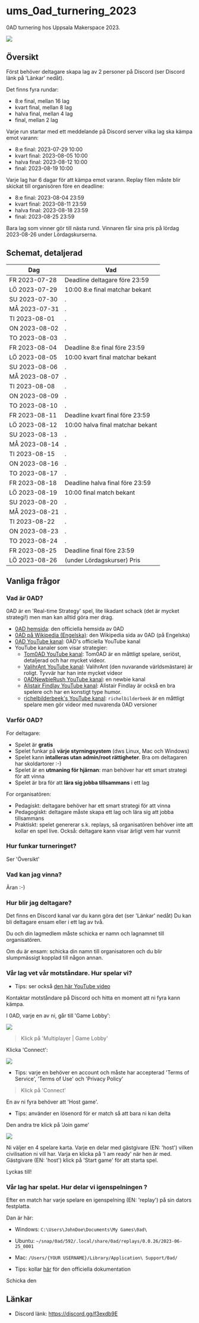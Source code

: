 # ums_0ad_turnering_2023

0AD turnering hos Uppsala Makerspace 2023.

![](pics/ums_0ad_logo_50.png)

## Översikt

Först behöver deltagare skapa lag av 2 personer på Discord 
(ser Discord länk på 'Länkar' nedåt). 

Det finns fyra rundar:

 * 8:e final, mellan 16 lag
 * kvart final, mellan 8 lag
 * halva final, mellan 4 lag
 * final, mellan 2 lag

Varje run startar med ett meddelande på Discord server
vilka lag ska kämpa emot varann:

 * 8:e final: 2023-07-29 10:00
 * kvart final: 2023-08-05 10:00
 * halva final: 2023-08-12 10:00
 * final: 2023-08-19 10:00

Varje lag har 6 dagar för att kämpa emot varann.
Replay filen måste blir skickat till organisören före en deadline:

 * 8:e final: 2023-08-04 23:59
 * kvart final: 2023-08-11 23:59
 * halva final: 2023-08-18 23:59
 * final: 2023-08-25 23:59

Bara lag som vinner gör till nästa rund.
Vinnaren får sina pris på lördag 2023-08-26 under Lördagskurserna.

## Schemat, detaljerad

Dag          |Vad
-------------|-----------------------------------
FR 2023-07-28|Deadline deltagare före 23:59 
LÖ 2023-07-29|10:00 8:e final matchar bekant
SU 2023-07-30|.
MÅ 2023-07-31|.
TI 2023-08-01|.
ON 2023-08-02|.
TO 2023-08-03|.
FR 2023-08-04|Deadline 8:e final före 23:59 
LÖ 2023-08-05|10:00 kvart final matchar bekant
SU 2023-08-06|.
MÅ 2023-08-07|.
TI 2023-08-08|.
ON 2023-08-09|.
TO 2023-08-10|.
FR 2023-08-11|Deadline kvart final före 23:59 
LÖ 2023-08-12|10:00 halva final matchar bekant
SU 2023-08-13|.
MÅ 2023-08-14|.
TI 2023-08-15|.
ON 2023-08-16|.
TO 2023-08-17|.
FR 2023-08-18|Deadline halva final före 23:59 
LÖ 2023-08-19|10:00 final match bekant
SU 2023-08-20|.
MÅ 2023-08-21|.
TI 2023-08-22|.
ON 2023-08-23|.
TO 2023-08-24|.
FR 2023-08-25|Deadline final före 23:59 
LÖ 2023-08-26|(under Lördagskurser) Pris

## Vanliga frågor

### Vad är 0AD?

0AD är en 'Real-time Strategy' spel, 
lite likadant schack (det är mycket strategi!)
men man kan alltid göra mer drag.

 * [0AD hemsida](https://play0ad.com/): den officiella hemsida av 0AD 
 * [0AD på Wikipedia (Engelska)](https://en.wikipedia.org/wiki/0_A.D._(video_game)): den Wikipedia sida av 0AD (på Engelska)
 * [0AD YouTube kanal](https://www.youtube.com/user/play0ad): 0AD's officiella YouTube kanal
 * YouTube kanaler som visar strategier:
   * [Tom0AD YouTube kanal](https://www.youtube.com/@Tom0ad): 
     Tom0AD är en måttligt spelare, seriöst, detaljerad och har mycket videor.
   * [ValihrAnt YouTube kanal](https://www.youtube.com/@ValihrAnt): 
     ValihrAnt (den nuvarande världsmästare) är roligt. Tyvvär har han inte mycket videor
   * [0ADNewbieRush YouTube kanal](https://www.youtube.com/@0ADNewbieRush): 
     en newbie kanal
   * [Alistair Findlay YouTube kanal](https://www.youtube.com/watch?v=jQMETPZGRds&list=PLtv3Tue78X0UPnWc_3bPzC58Sm0b4G2ZX): 
     Alistair Findlay är också en bra spelere och har en konstigt type humor.
   * [richelbilderbeek's YouTube kanal](https://www.youtube.com/watch?v=K_M1geCdNhQ&list=PLu8_ZyzXyRDGTXZ1fQpcCPjeeX5MjIgxP): 
     `richelbilderbeek` är en måttligt spelare men gör videor med nuvarenda 0AD versioner

### Varför 0AD?

For deltagare:

 * Spelet är **gratis**
 * Spelet funkar på **värje styrningsystem** (dws Linux, Mac och Windows)
 * Spelet kann **intalleras utan admin/root rättigheter**.
   Bra om deltagaren har skoldartorer :-)
 * Spelet är en **utmaning för hjärnan**: 
   man behöver har ett smart strategi för att vinna
 * Spelet är bra för att **lära sig jobba tillsammans** i ett lag

For organisatören:

 * Pedagiskt: deltagare behöver har ett smart strategi för att vinna
 * Pedagogiskt: deltagare måste skapa ett lag och lära sig att jobba tillsammans
 * Praktiskt: spelet genererar s.k. replays, så organisatören behöver inte att
   kollar en spel live. Också: deltagare kann visar ärligt vem har vunnit

### Hur funkar turneringet?

Ser 'Översikt'

### Vad kan jag vinna?

Äran :-)

### Hur blir jag deltagare?

Det finns en Discord kanal var du kann göra det (ser 'Länkar' nedåt)
Du kan bli deltagare ensam eller i ett lag av två.

Du och din lagmedlem måste schicka er namn och lagnamnet till organisatören.

Om du är ensam: schicka din namn till organisatoren och du blir slumpmässigt
kopplad till någon annan.

### Vår lag vet vår motståndare. Hur spelar vi?

 * Tips: ser också [den här YouTube video](https://youtu.be/cQIAz1tjRyM)

Kontaktar motståndare på Discord och hitta en moment att ni fyra kann kämpa.

I 0AD, varje en av ni, går till 'Game Lobby':

![](pics/0ad_game_lobby.png)

> Klick på 'Multiplayer | Game Lobby'

Klicka 'Connect':

![](pics/0ad_game_lobby_connect.png)

 * Tips: varje en behöver en account och måste har accepterad 
   'Terms of Service', 'Terms of Use' och 'Privacy Policy'

> Klick på 'Connect'

En av ni fyra behöver att 'Host game'.

 * Tips: använder en lösenord för er match så att bara ni kan delta

Den andra tre klick på 'Join game'

![](pics/0ad_game_lobby_host_game.png)

Ni väljer en 4 spelare karta.
Varje en delar med gästgivare (EN: 'host') vilken civilisation ni vill har.
Varja en klicka på 'I am ready' när hen är med.
Gästgivare (EN: 'host') klick på 'Start game' för att starta spel.

Lyckas till!

### Vår lag har spelat. Hur delar vi igenspelningen ?

Efter en match har varje spelare en igenspelning (EN: 'replay')
på sin dators festplatta. 

Dan är här:

 * Windows: `C:\Users\JohnDoe\Documents\My Games\0ad\`
 * Ubuntu: `~/snap/0ad/592/.local/share/0ad/replays/0.0.26/2023-06-25_0001`
 * Mac: `/Users/{YOUR USERNAME}/Library/Application\ Support/0ad/`

 * Tips: kollar [här](https://trac.wildfiregames.com/wiki/GameDataPaths) 
   för den officiella dokumentation

Schicka den 

## Länkar

 * Discord länk: https://discord.gg/f3exdb9E
